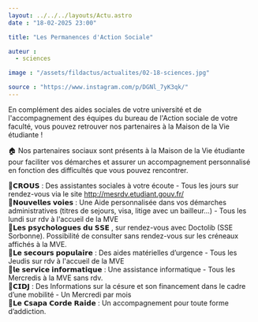 ```yaml
---
layout: ../../../layouts/Actu.astro
date : "18-02-2025 23:00"

title: "Les Permanences d'Action Sociale"

auteur :
  - sciences

image : "/assets/fildactus/actualites/02-18-sciences.jpg"

source : "https://www.instagram.com/p/DGNl_7yK3qk/"
---
```


En complément des aides sociales de votre université et de l'accompagnement des équipes du bureau de l'Action sociale de votre faculté, vous pouvez retrouver nos partenaires à la Maison de la Vie étudiante !

🏠 Nos partenaires sociaux sont présents à la Maison de la Vie étudiante pour faciliter vos démarches et assurer un accompagnement personnalisé en fonction des difficultés que vous pouvez rencontrer.

🔹𝗖𝗥𝗢𝗨𝗦 : Des assistantes sociales à votre écoute - Tous les jours sur rendez-vous via le site http://mesrdv.etudiant.gouv.fr/  
🔹𝗡𝗼𝘂𝘃𝗲𝗹𝗹𝗲𝘀 𝘃𝗼𝗶𝗲𝘀 : Une Aide personnalisée dans vos démarches administratives (titres de sejours, visa, litige avec un bailleur…) - Tous les lundi sur rdv à l'accueil de la MVE  
🔹𝗟𝗲𝘀 𝗽𝘀𝘆𝗰𝗵𝗼𝗹𝗼𝗴𝘂𝗲𝘀 𝗱𝘂 𝗦𝗦𝗘 , sur rendez-vous avec Doctolib (SSE Sorbonne). Possibilité de consulter sans rendez-vous sur les créneaux affichés à la MVE.  
🔹𝗟𝗲 𝘀𝗲𝗰𝗼𝘂𝗿𝘀 𝗽𝗼𝗽𝘂𝗹𝗮𝗶𝗿𝗲 : Des aides matérielles d’urgence - Tous les Jeudis sur rdv à l'accueil de la MVE  
🔹𝗹𝗲 𝘀𝗲𝗿𝘃𝗶𝗰𝗲 𝗶𝗻𝗳𝗼𝗿𝗺𝗮𝘁𝗶𝗾𝘂𝗲 : Une assistance informatique - Tous les Mercredis à la MVE sans rdv.  
🔹𝗖𝗜𝗗𝗝 : Des Informations sur la césure et son financement dans le cadre d’une mobilité - Un Mercredi par mois  
🔹𝗟𝗲 𝗖𝘀𝗮𝗽𝗮 𝗖𝗼𝗿𝗱𝗲 𝗥𝗮𝗶𝗱𝗲 : Un accompagnement pour toute forme d’addiction.